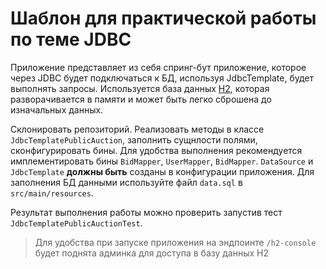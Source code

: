 # Шаблон для практической работы по теме JDBC

Приложение представляет из себя спринг-бут приложение, которое через JDBC будет подключаться к БД, используя 
JdbcTemplate, будет выполнять запросы. Используется база данных [H2](https://www.h2database.com/html/main.html), 
которая разворачивается в памяти и может быть легко сброшена до изначальных данных.

Склонировать репозиторий. Реализовать методы в классе `JdbcTemplatePublicAuction`, заполнить сущнлости полями, 
сконфигурировать бины. Для удобства выполнения рекомендуется имплементировать бины `BidMapper`, `UserMapper`, `BidMapper`.
`DataSource` и `JdbcTemplate` **должны быть** созданы в конфигурации приложения. Для заполнения БД 
данными используйте файл `data.sql` в `src/main/resources`. 

Результат выполнения работы можно проверить запустив тест `JdbcTemplatePublicAuctionTest`.

>
> Для удобства при запуске приложения на эндпоинте `/h2-console` будет поднята админка для доступа в базу данных H2
> 
